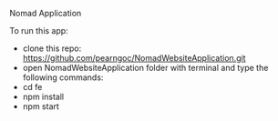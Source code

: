 Nomad Application

To run this app:

- clone this repo: https://github.com/pearngoc/NomadWebsiteApplication.git
- open NomadWebsiteApplication folder with terminal and type the following commands:
- cd fe
- npm install
- npm start
